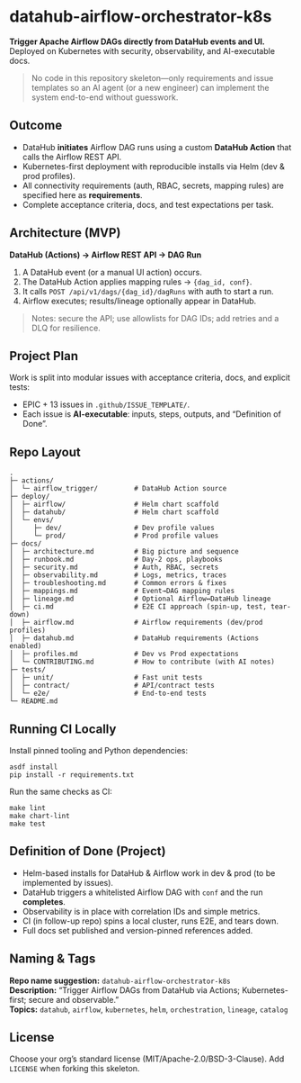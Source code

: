 # datahub-airflow-orchestrator-k8s
**Trigger Apache Airflow DAGs directly from DataHub events and UI.** Deployed on Kubernetes with security, observability, and AI-executable docs.

> No code in this repository skeleton—only requirements and issue templates so an AI agent (or a new engineer) can implement the system end-to-end without guesswork.

## Outcome
- DataHub **initiates** Airflow DAG runs using a custom **DataHub Action** that calls the Airflow REST API.
- Kubernetes-first deployment with reproducible installs via Helm (dev & prod profiles).
- All connectivity requirements (auth, RBAC, secrets, mapping rules) are specified here as **requirements**.
- Complete acceptance criteria, docs, and test expectations per task.

## Architecture (MVP)
**DataHub (Actions) → Airflow REST API → DAG Run**
1. A DataHub event (or a manual UI action) occurs.
2. The DataHub Action applies mapping rules → `{dag_id, conf}`.
3. It calls `POST /api/v1/dags/{dag_id}/dagRuns` with auth to start a run.
4. Airflow executes; results/lineage optionally appear in DataHub.

> Notes: secure the API; use allowlists for DAG IDs; add retries and a DLQ for resilience.

## Project Plan
Work is split into modular issues with acceptance criteria, docs, and explicit tests:
- EPIC + 13 issues in `.github/ISSUE_TEMPLATE/`.
- Each issue is **AI-executable**: inputs, steps, outputs, and “Definition of Done”.

## Repo Layout
```
.
├─ actions/
│  └─ airflow_trigger/         # DataHub Action source
├─ deploy/
│  ├─ airflow/                 # Helm chart scaffold
│  ├─ datahub/                 # Helm chart scaffold
│  └─ envs/
│     ├─ dev/                  # Dev profile values
│     └─ prod/                 # Prod profile values
├─ docs/
│  ├─ architecture.md          # Big picture and sequence
│  ├─ runbook.md               # Day-2 ops, playbooks
│  ├─ security.md              # Auth, RBAC, secrets
│  ├─ observability.md         # Logs, metrics, traces
│  ├─ troubleshooting.md       # Common errors & fixes
│  ├─ mappings.md              # Event→DAG mapping rules
│  ├─ lineage.md               # Optional Airflow↔DataHub lineage
│  ├─ ci.md                    # E2E CI approach (spin-up, test, tear-down)
│  ├─ airflow.md               # Airflow requirements (dev/prod profiles)
│  ├─ datahub.md               # DataHub requirements (Actions enabled)
│  ├─ profiles.md              # Dev vs Prod expectations
│  └─ CONTRIBUTING.md          # How to contribute (with AI notes)
├─ tests/
│  ├─ unit/                    # Fast unit tests
│  ├─ contract/                # API/contract tests
│  └─ e2e/                     # End-to-end tests
└─ README.md
```

## Running CI Locally

Install pinned tooling and Python dependencies:

```
asdf install
pip install -r requirements.txt
```

Run the same checks as CI:

```
make lint
make chart-lint
make test
```

## Definition of Done (Project)
- Helm-based installs for DataHub & Airflow work in dev & prod (to be implemented by issues).
- DataHub triggers a whitelisted Airflow DAG with `conf` and the run **completes**.
- Observability is in place with correlation IDs and simple metrics.
- CI (in follow-up repo) spins a local cluster, runs E2E, and tears down.
- Full docs set published and version-pinned references added.

## Naming & Tags
**Repo name suggestion:** `datahub-airflow-orchestrator-k8s`  
**Description:** “Trigger Airflow DAGs from DataHub via Actions; Kubernetes-first; secure and observable.”  
**Topics:** `datahub`, `airflow`, `kubernetes`, `helm`, `orchestration`, `lineage`, `catalog`

## License
Choose your org’s standard license (MIT/Apache-2.0/BSD-3-Clause). Add `LICENSE` when forking this skeleton.

